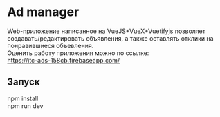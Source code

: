 Ad manager
==========
Web-приложение написанное на VueJS+VueX+Vuetifyjs позволяет создавать/редактировать объявления, а также оставлять отклики на понравившиеся объевления.  
Оценить работу приложения можно по ссылке:  
  https://itc-ads-158cb.firebaseapp.com/

Запуск
-------
npm install  
npm run dev
